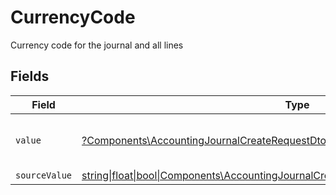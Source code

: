 # CurrencyCode

Currency code for the journal and all lines


## Fields

| Field                                                                                                                                                            | Type                                                                                                                                                             | Required                                                                                                                                                         | Description                                                                                                                                                      | Example                                                                                                                                                          |
| ---------------------------------------------------------------------------------------------------------------------------------------------------------------- | ---------------------------------------------------------------------------------------------------------------------------------------------------------------- | ---------------------------------------------------------------------------------------------------------------------------------------------------------------- | ---------------------------------------------------------------------------------------------------------------------------------------------------------------- | ---------------------------------------------------------------------------------------------------------------------------------------------------------------- |
| `value`                                                                                                                                                          | [?Components\AccountingJournalCreateRequestDtoValue](../../Models/Components/AccountingJournalCreateRequestDtoValue.md)                                          | :heavy_minus_sign:                                                                                                                                               | Default currency for the company                                                                                                                                 | USD                                                                                                                                                              |
| `sourceValue`                                                                                                                                                    | [string\|float\|bool\|Components\AccountingJournalCreateRequestDtoSourceValue4\|array\|null](../../Models/Components/AccountingJournalCreateRequestDtoSourceValue.md) | :heavy_minus_sign:                                                                                                                                               | N/A                                                                                                                                                              | USD                                                                                                                                                              |